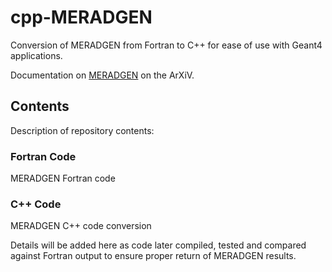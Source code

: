 # cpp-MERADGEN
Conversion of MERADGEN from Fortran to C++ for ease of use with Geant4 applications.

Documentation on [MERADGEN](https://arxiv.org/abs/hep-ph/0603027) on the ArXiV.

## Contents

Description of repository contents: 

### Fortran Code

MERADGEN Fortran code

### C++ Code

MERADGEN C++ code conversion 

Details will be added here as code later compiled, tested and compared against Fortran output to ensure proper return of MERADGEN results.


